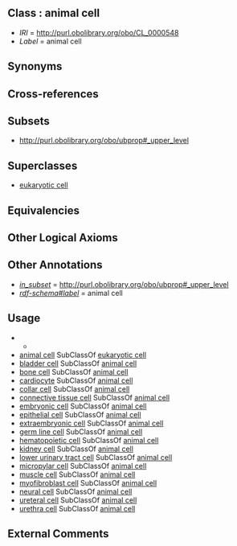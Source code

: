 
## Class : animal cell

 * *IRI* = http://purl.obolibrary.org/obo/CL_0000548
 * *Label* = animal cell

## Synonyms


## Cross-references


## Subsets

 * http://purl.obolibrary.org/obo/ubprop#_upper_level

## Superclasses

 * [eukaryotic cell](../../CL/55/CL_0000255.md)

## Equivalencies


## Other Logical Axioms


## Other Annotations

 * *[in_subset](../../et/oboInOwl#inSubset.md)* = http://purl.obolibrary.org/obo/ubprop#_upper_level
 * *[rdf-schema#label](../../el/rdf-schema#label.md)* = animal cell

## Usage

 * -
 * [animal cell](../../CL/48/CL_0000548.md) SubClassOf [eukaryotic cell](../../CL/55/CL_0000255.md)
 * [bladder cell](../../CL/19/CL_1001319.md) SubClassOf [animal cell](../../CL/48/CL_0000548.md)
 * [bone cell](../../CL/35/CL_0001035.md) SubClassOf [animal cell](../../CL/48/CL_0000548.md)
 * [cardiocyte](../../CL/94/CL_0002494.md) SubClassOf [animal cell](../../CL/48/CL_0000548.md)
 * [collar cell](../../CL/16/CL_0010016.md) SubClassOf [animal cell](../../CL/48/CL_0000548.md)
 * [connective tissue cell](../../CL/20/CL_0002320.md) SubClassOf [animal cell](../../CL/48/CL_0000548.md)
 * [embryonic cell](../../CL/21/CL_0002321.md) SubClassOf [animal cell](../../CL/48/CL_0000548.md)
 * [epithelial cell](../../CL/66/CL_0000066.md) SubClassOf [animal cell](../../CL/48/CL_0000548.md)
 * [extraembryonic cell](../../CL/49/CL_0000349.md) SubClassOf [animal cell](../../CL/48/CL_0000548.md)
 * [germ line cell](../../CL/39/CL_0000039.md) SubClassOf [animal cell](../../CL/48/CL_0000548.md)
 * [hematopoietic cell](../../CL/88/CL_0000988.md) SubClassOf [animal cell](../../CL/48/CL_0000548.md)
 * [kidney cell](../../CL/97/CL_1000497.md) SubClassOf [animal cell](../../CL/48/CL_0000548.md)
 * [lower urinary tract cell](../../CL/00/CL_1000600.md) SubClassOf [animal cell](../../CL/48/CL_0000548.md)
 * [micropylar cell](../../CL/22/CL_0007022.md) SubClassOf [animal cell](../../CL/48/CL_0000548.md)
 * [muscle cell](../../CL/87/CL_0000187.md) SubClassOf [animal cell](../../CL/48/CL_0000548.md)
 * [myofibroblast cell](../../CL/86/CL_0000186.md) SubClassOf [animal cell](../../CL/48/CL_0000548.md)
 * [neural cell](../../CL/19/CL_0002319.md) SubClassOf [animal cell](../../CL/48/CL_0000548.md)
 * [ureteral cell](../../CL/01/CL_1000601.md) SubClassOf [animal cell](../../CL/48/CL_0000548.md)
 * [urethra cell](../../CL/20/CL_1001320.md) SubClassOf [animal cell](../../CL/48/CL_0000548.md)

## External Comments

